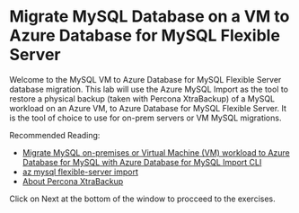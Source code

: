 # Migrate MySQL Database on a VM to Azure Database for MySQL Flexible Server

Welcome to the MySQL VM to Azure Database for MySQL Flexible Server database migration.  This lab will use the Azure MySQL Import as the tool to restore a physical backup (taken with Percona XtraBackup) of a MySQL workload on an Azure VM, to Azure Database for MySQL Flexible Server. It is the tool of choice to use for on-prem servers or VM MySQL migrations.  

Recommended Reading:

- [Migrate MySQL on-premises or Virtual Machine (VM) workload to Azure Database for MySQL with Azure Database for MySQL Import CLI](https://learn.microsoft.com/en-us/azure/mysql/migrate/migrate-external-mysql-import-cli)
- [az mysql flexible-server import](https://learn.microsoft.com/en-us/cli/azure/mysql/flexible-server/import?view=azure-cli-latest)
- [About Percona XtraBackup](https://docs.percona.com/percona-xtrabackup/2.4/intro.html)

Click on Next at the bottom of the window to procceed to the exercises.
